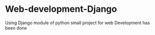 # Web-development-Django
Using Django module of python small project for web Development has been done
